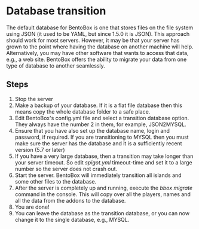 # Database transition
The default database for BentoBox is one that stores files on the file system using JSON (it used to be YAML, but since 1.5.0 it is JSON). This approach should work for most servers. However, it may be that your server has grown to the point where having the database on another machine will help. Alternatively, you may have other software that wants to access that data, e.g., a web site. BentoBox offers the ability to migrate your data from one type of database to another seamlessly.

## Steps

1. Stop the server
2. Make a backup of your database. If it is a flat file database then this means copy the whole database folder to a safe place.
3. Edit BentoBox's config.yml file and select a transition database option. They always have the number 2 in them, for example, JSON2MYSQL.
4. Ensure that you have also set up the database name, login and password, if required. If you are transitioning to MYSQL then you must make sure the server has the database and it is a sufficiently recent version (5.7 or later)
5. If you have a very large database, then a transition may take longer than your server timeout. So edit *spigot.yml* timeout-time and set it to a large number so the server does not crash out.
6. Start the server. BentoBox will immediately transition all islands and some other files to the database. 
7. After the server is completely up and running, execute the *bbox migrate* command in the console. This will copy over all the players, names and all the data from the addons to the database.
8. You are done!
9. You can leave the database as the transition database, or you can now change it to the single database, e.g., MYSQL.

